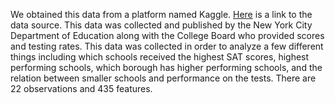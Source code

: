 We obtained this data from a platform named Kaggle. [Here](https://www.kaggle.com/) is a link to the data source. This data was collected and published by the New York City Department of Education along with the College Board who provided scores and testing rates. This data was collected in order to analyze a few different things including which schools received the highest SAT scores, highest performing schools, which borough has higher performing schools, and the relation between smaller schools and performance on the tests. There are 22 observations and 435 features.